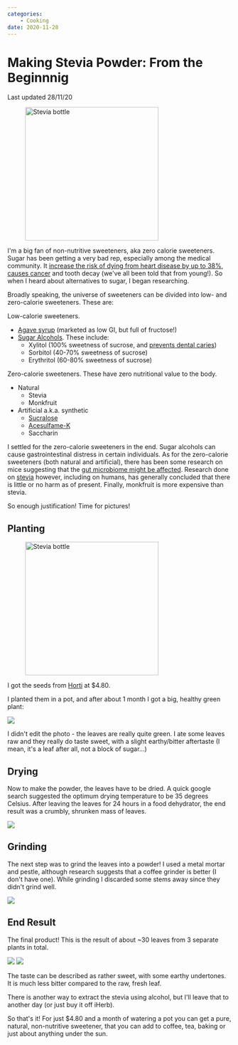 ```yaml
---
categories:
    - Cooking
date: 2020-11-28
---
```


# Making Stevia Powder: From the Beginnnig

Last updated 28/11/20

<figure>
  <img src="/static/images/2020-11-28/iherb-stevia.jpg" alt="Stevia bottle" loading="lazy" width="300"/>
</figure>

I'm a big fan of non-nutritive sweeteners, aka zero calorie sweeteners. Sugar has been getting a very bad rep, especially among the medical community. It [increase the risk of dying from heart disease by up to 38%][healthline-sugar], [causes cancer][ncbi-cancer] and tooth decay (we've all been told that from young!). So when I heard about alternatives to sugar, I began researching.

<!-- more -->

Broadly speaking, the universe of sweeteners can be divided into low- and zero-calorie sweeteners. These are:

Low-calorie sweeteners.

-   [Agave syrup](https://www.healthline.com/nutrition/agave-nectar-is-even-worse-than-sugar) (marketed as low GI, but full of fructose!)
-   [Sugar Alcohols](https://en.wikipedia.org/wiki/Sugar_alcohol#Sugar_alcohols_as_food_additives). These include:
    -   Xylitol (100% sweetness of sucrose, and [prevents dental caries](https://www.ncbi.nlm.nih.gov/pmc/articles/PMC2836749/))
    -   Sorbitol (40-70% sweetness of sucrose)
    -   Erythritol (60-80% sweetness of sucrose)

Zero-calorie sweeteners. These have zero nutritional value to the body.

-   Natural
    -   Stevia
    -   Monkfruit
-   Artificial a.k.a. synthetic
    -   [Sucralose](https://en.wikipedia.org/wiki/Sucralose)
    -   [Acesulfame-K](https://en.wikipedia.org/wiki/Acesulfame_potassium)
    -   Saccharin

I settled for the zero-calorie sweeteners in the end. Sugar alcohols can cause gastrointestinal distress in certain individuals. As for the zero-calorie sweeteners (both natural and artificial), there has been some research on mice suggesting that the [gut microbiome might be affected](https://journals.plos.org/plosone/article?id=10.1371/journal.pone.0199080). Research done on [stevia](https://academic.oup.com/jn/article/148/7/1186S/5049670) however, including on humans, has generally concluded that there is little or no harm as of present. Finally, monkfruit is more expensive than stevia.

So enough justification! Time for pictures!

## Planting

<figure>
  <img src="/static/images/2020-11-28/stevia-horti.jpg" alt="Stevia bottle" loading="lazy" width="300"/>
</figure>

I got the seeds from [Horti](https://horti.sg/product/stevia/) at $4.80.

I planted them in a pot, and after about 1 month I got a big, healthy green plant:

![](../../static/images/2020-11-28/stevia-plant.jpg)

I didn't edit the photo - the leaves are really quite green. I ate some leaves raw and they really do taste sweet, with a slight earthy/bitter aftertaste (I mean, it's a leaf after all, not a block of sugar...)

## Drying

Now to make the powder, the leaves have to be dried. A quick google search suggested the optimum drying temperature to be 35 degrees Celsius. After leaving the leaves for 24 hours in a food dehydrator, the end result was a crumbly, shrunken mass of leaves.

![](../../static/images/2020-11-28/stevia-drying.jpg)

## Grinding

The next step was to grind the leaves into a powder! I used a metal mortar and pestle, although research suggests that a coffee grinder is better (I don't have one). While grinding I discarded some stems away since they didn't grind well.

![](../../static/images/2020-11-28/stevia-grinding.jpg)

## End Result

The final product! This is the result of about ~30 leaves from 3 separate plants in total.

![](../../static/images/2020-11-28/powder-1.jpg)
![](../../static/images/2020-11-28/powder-2.jpg)

The taste can be described as rather sweet, with some earthy undertones. It is much less bitter compared to the raw, fresh leaf.

There is another way to extract the stevia using alcohol, but I'll leave that to another day (or just buy it off iHerb).

So that's it! For just $4.80 and a month of watering a pot you can get a pure, natural, non-nutritive sweetener, that you can add to coffee, tea, baking or just about anything under the sun.

[healthline-sugar]: https://www.healthline.com/nutrition/too-much-sugar
[ncbi-cancer]: https://www.ncbi.nlm.nih.gov/pmc/articles/PMC3494407/
